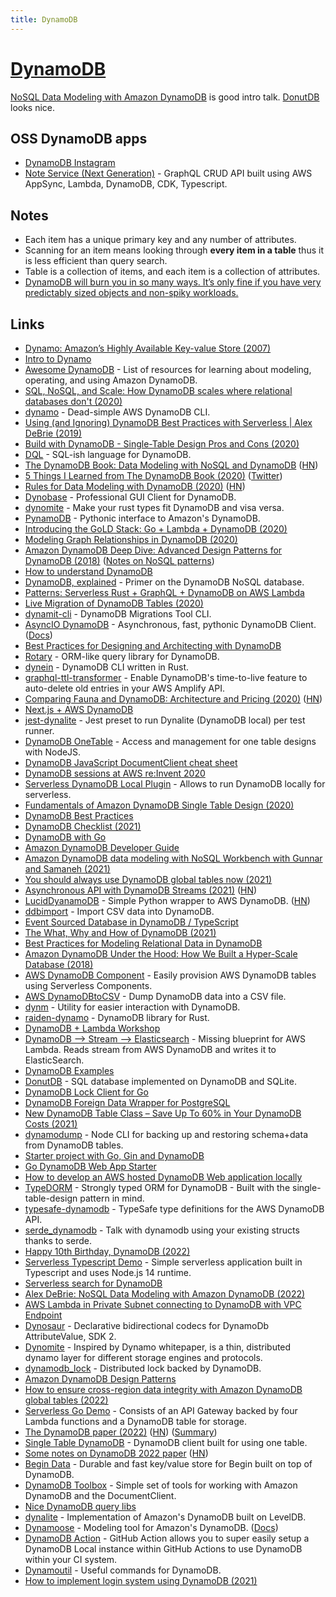 ```yaml
---
title: DynamoDB
---
```


# [DynamoDB](https://aws.amazon.com/dynamodb)

[NoSQL Data Modeling with Amazon DynamoDB](https://www.youtube.com/watch?v=h7mH2Bxkc6k) is good intro talk. [DonutDB](https://github.com/psanford/donutdb) looks nice.

## OSS DynamoDB apps

- [DynamoDB Instagram](https://github.com/alexdebrie/dynamodb-instagram)
- [Note Service (Next Generation)](https://github.com/deeheber/note-service-next-generation) - GraphQL CRUD API built using AWS AppSync, Lambda, DynamoDB, CDK, Typescript.

## Notes

- Each item has a unique primary key and any number of attributes.
- Scanning for an item means looking through **every item in a table** thus it is less efficient than query search.
- Table is a collection of items, and each item is a collection of attributes.
- [DynamoDB will burn you in so many ways. It’s only fine if you have very predictably sized objects and non-spiky workloads.](https://twitter.com/danielrhodes/status/1466645623814328324)

## Links

- [Dynamo: Amazon’s Highly Available Key-value Store (2007)](https://www.allthingsdistributed.com/files/amazon-dynamo-sosp2007.pdf)
- [Intro to Dynamo](https://gist.github.com/jlafon/d8f91086e3d00c4bff3b)
- [Awesome DynamoDB](https://github.com/alexdebrie/awesome-dynamodb) - List of resources for learning about modeling, operating, and using Amazon DynamoDB.
- [SQL, NoSQL, and Scale: How DynamoDB scales where relational databases don't (2020)](https://www.alexdebrie.com/posts/dynamodb-no-bad-queries/)
- [dynamo](https://github.com/glassechidna/dynamo) - Dead-simple AWS DynamoDB CLI.
- [Using (and Ignoring) DynamoDB Best Practices with Serverless | Alex DeBrie (2019)](https://acloud.guru/series/serverlessconf-nyc-2019/view/dynamodb-best-practices)
- [Build with DynamoDB - Single-Table Design Pros and Cons (2020)](https://www.twitch.tv/videos/544223958)
- [DQL](https://github.com/stevearc/dql) - SQL-ish language for DynamoDB.
- [The DynamoDB Book: Data Modeling with NoSQL and DynamoDB](https://www.dynamodbbook.com/) ([HN](https://news.ycombinator.com/item?id=23193093))
- [5 Things I Learned from The DynamoDB Book (2020)](https://www.swyx.io/writing/dynamodb-book/) ([Twitter](https://twitter.com/swyx/status/1247585165766832128))
- [Rules for Data Modeling with DynamoDB (2020)](https://www.trek10.com/blog/the-ten-rules-for-data-modeling-with-dynamodb) ([HN](https://news.ycombinator.com/item?id=22813908))
- [Dynobase](https://dynobase.dev/) - Professional GUI Client for DynamoDB.
- [dynomite](https://github.com/softprops/dynomite) - Make your rust types fit DynamoDB and visa versa.
- [PynamoDB](https://github.com/pynamodb/PynamoDB) - Pythonic interface to Amazon's DynamoDB.
- [Introducing the GoLD Stack: Go + Lambda + DynamoDB (2020)](https://dev.to/prozz/introduction-to-the-gold-stack-5b66)
- [Modeling Graph Relationships in DynamoDB (2020)](https://medium.com/developing-koan/modeling-graph-relationships-in-dynamodb-c06141612a70)
- [Amazon DynamoDB Deep Dive: Advanced Design Patterns for DynamoDB (2018)](https://www.youtube.com/watch?v=HaEPXoXVf2k) ([Notes on NoSQL patterns](https://github.com/dideler/notes/blob/master/nosql-patterns.md))
- [How to understand DynamoDB](https://consulting.0x4447.com/articles/how_to/how-to-understand-dynamodb.html)
- [DynamoDB, explained](https://www.dynamodbguide.com/) - Primer on the DynamoDB NoSQL database.
- [Patterns: Serverless Rust + GraphQL + DynamoDB on AWS Lambda](https://github.com/codetalkio/patterns-serverless-rust)
- [Live Migration of DynamoDB Tables (2020)](https://codetalk.io/posts/2020-03-19-Live-Migration-of-DynamoDB-Tables.html)
- [dynamit-cli](https://github.com/floydspace/dynamodb-migrations-tool) - DynamoDB Migrations Tool CLI.
- [AsyncIO DynamoDB](https://github.com/HENNGE/aiodynamo) - Asynchronous, fast, pythonic DynamoDB Client. ([Docs](https://aiodynamo.readthedocs.io/en/latest/))
- [Best Practices for Designing and Architecting with DynamoDB](https://docs.aws.amazon.com/amazondynamodb/latest/developerguide/best-practices.html)
- [Rotary](https://github.com/akkoro/rotary) - ORM-like query library for DynamoDB.
- [dynein](https://github.com/awslabs/dynein) - DynamoDB CLI written in Rust.
- [graphql-ttl-transformer](https://github.com/flogy/graphql-ttl-transformer) - Enable DynamoDB's time-to-live feature to auto-delete old entries in your AWS Amplify API.
- [Comparing Fauna and DynamoDB: Architecture and Pricing (2020)](https://fauna.com/blog/comparing-fauna-and-dynamodb) ([HN](https://news.ycombinator.com/item?id=25363056))
- [Next.js + AWS DynamoDB](https://github.com/leerob/nextjs-aws-dynamodb)
- [jest-dynalite](https://github.com/freshollie/jest-dynalite) - Jest preset to run Dynalite (DynamoDB local) per test runner.
- [DynamoDB OneTable](https://github.com/sensedeep/dynamodb-onetable) - Access and management for one table designs with NodeJS.
- [DynamoDB JavaScript DocumentClient cheat sheet](https://github.com/dabit3/dynamodb-documentclient-cheat-sheet)
- [DynamoDB sessions at AWS re:Invent 2020](https://www.youtube.com/playlist?list=PL_EDAAla3DXWshFxx1R5P5MNaER84zHsU)
- [Serverless DynamoDB Local Plugin](https://github.com/99x/serverless-dynamodb-local) - Allows to run DynamoDB locally for serverless.
- [Fundamentals of Amazon DynamoDB Single Table Design (2020)](https://www.youtube.com/watch?app=desktop&v=KYy8X8t4MB8)
- [DynamoDB Best Practices](https://dynobase.dev/dynamodb-best-practices/)
- [DynamoDB Checklist (2021)](https://www.sensedeep.com/blog/posts/2021/dynamodb-checklist.html)
- [DynamoDB with Go](https://dev.to/jbszczepaniak/dynamodb-with-go-1-setup-1nnm)
- [Amazon DynamoDB Developer Guide](https://github.com/awsdocs/amazon-dynamodb-developer-guide)
- [Amazon DynamoDB data modeling with NoSQL Workbench with Gunnar and Samaneh (2021)](https://www.twitch.tv/videos/984733547)
- [You should always use DynamoDB global tables now (2021)](https://acloudguru.com/blog/engineering/you-should-always-use-dynamodb-global-tables-now)
- [Asynchronous API with DynamoDB Streams (2021)](https://medium.com/nerd-for-tech/asynchronous-api-with-dynamodb-streams-4117776f2fa4) ([HN](https://news.ycombinator.com/item?id=27232637))
- [LucidDyanamoDB](https://github.com/dineshsonachalam/Lucid-Dynamodb) - Simple Python wrapper to AWS DynamoDB. ([HN](https://news.ycombinator.com/item?id=27334430))
- [ddbimport](https://github.com/a-h/ddbimport) - Import CSV data into DynamoDB.
- [Event Sourced Database in DynamoDB / TypeScript](https://github.com/a-h/hde)
- [The What, Why and How of DynamoDB (2021)](https://adamrackis.dev/dynamo-introduction/)
- [Best Practices for Modeling Relational Data in DynamoDB](https://docs.aws.amazon.com/amazondynamodb/latest/developerguide/bp-relational-modeling.html)
- [Amazon DynamoDB Under the Hood: How We Built a Hyper-Scale Database (2018)](https://www.youtube.com/watch?v=yvBR71D0nAQ)
- [AWS DynamoDB Component](https://github.com/serverless-components/aws-dynamodb) - Easily provision AWS DynamoDB tables using Serverless Components.
- [AWS DynamoDBtoCSV](https://github.com/edasque/DynamoDBtoCSV) - Dump DynamoDB data into a CSV file.
- [dynm](https://github.com/kocisov/dynm) - Utility for easier interaction with DynamoDB.
- [raiden-dynamo](https://github.com/raiden-rs/raiden-dynamo) - DynamoDB library for Rust.
- [DynamoDB + Lambda Workshop](https://github.com/alexdebrie/lambda-dynamodb-workshop)
- [DynamoDB --> Stream --> Elasticsearch](https://github.com/matrus2/dynamodb-stream-elasticsearch) - Missing blueprint for AWS Lambda. Reads stream from AWS DynamoDB and writes it to ElasticSearch.
- [DynamoDB Examples](https://github.com/aws-samples/aws-dynamodb-examples)
- [DonutDB](https://github.com/psanford/donutdb) - SQL database implemented on DynamoDB and SQLite.
- [DynamoDB Lock Client for Go](https://github.com/cirello-io/dynamolock)
- [DynamoDB Foreign Data Wrapper for PostgreSQL](https://github.com/pgspider/dynamodb_fdw)
- [New DynamoDB Table Class – Save Up To 60% in Your DynamoDB Costs (2021)](https://aws.amazon.com/blogs/aws/new-dynamodb-table-class-save-up-to-60-in-your-dynamodb-costs/)
- [dynamodump](https://github.com/mifi/dynamodump) - Node CLI for backing up and restoring schema+data from DynamoDB tables.
- [Starter project with Go, Gin and DynamoDB](https://github.com/vsouza/go-gin-boilerplate)
- [Go DynamoDB Web App Starter](https://github.com/kaihendry/go-web-dynamo-starter)
- [How to develop an AWS hosted DynamoDB Web application locally](https://github.com/kaihendry/local-audio)
- [TypeDORM](https://github.com/typedorm/typedorm) - Strongly typed ORM for DynamoDB - Built with the single-table-design pattern in mind.
- [typesafe-dynamodb](https://github.com/sam-goodwin/typesafe-dynamodb) - TypeSafe type definitions for the AWS DynamoDB API.
- [serde_dynamodb](https://github.com/mockersf/serde_dynamodb) - Talk with dynamodb using your existing structs thanks to serde.
- [Happy 10th Birthday, DynamoDB (2022)](https://aws.amazon.com/blogs/aws/happy-birthday-dynamodb/)
- [Serverless Typescript Demo](https://github.com/aws-samples/serverless-typescript-demo) - Simple serverless application built in Typescript and uses Node.js 14 runtime.
- [Serverless search for DynamoDB](https://github.com/jakejscott/dynamodb-stream-indexer)
- [Alex DeBrie: NoSQL Data Modeling with Amazon DynamoDB (2022)](https://www.youtube.com/watch?v=h7mH2Bxkc6k)
- [AWS Lambda in Private Subnet connecting to DynamoDB with VPC Endpoint](https://github.com/oieduardorabelo/cdk-lambda-private-subnet-dynamodb-vpc-endpoint)
- [Dynosaur](https://github.com/SystemFw/dynosaur) - Declarative bidirectional codecs for DynamoDb AttributeValue, SDK 2.
- [Dynomite](https://github.com/Netflix/dynomite) - Inspired by Dynamo whitepaper, is a thin, distributed dynamo layer for different storage engines and protocols.
- [dynamodb_lock](https://crates.io/crates/dynamodb_lock) - Distributed lock backed by DynamoDB.
- [Amazon DynamoDB Design Patterns](https://github.com/aws-samples/amazon-dynamodb-design-patterns)
- [How to ensure cross-region data integrity with Amazon DynamoDB global tables (2022)](https://www.stedi.com/blog/how-to-ensure-cross-region-data-integrity-with-amazon-dynamodb-global-tables)
- [Serverless Go Demo](https://github.com/aws-samples/serverless-go-demo) - Consists of an API Gateway backed by four Lambda functions and a DynamoDB table for storage.
- [The DynamoDB paper (2022)](https://brooker.co.za/blog/2022/07/12/dynamodb.html) ([HN](https://news.ycombinator.com/item?id=32094046)) ([Summary](http://muratbuffalo.blogspot.com/2022/07/amazon-dynamodb-scalable-predictably.html))
- [Single Table DynamoDB](https://github.com/jeffreyyoung/single-table-dynamo) - DynamoDB client built for using one table.
- [Some notes on DynamoDB 2022 paper](http://_.0xffff.me/dynamodb2022.html) ([HN](https://news.ycombinator.com/item?id=32361558))
- [Begin Data](https://github.com/beginner-corp/begin-data) - Durable and fast key/value store for Begin built on top of DynamoDB.
- [DynamoDB Toolbox](https://github.com/jeremydaly/dynamodb-toolbox) - Simple set of tools for working with Amazon DynamoDB and the DocumentClient.
- [Nice DynamoDB query libs](https://twitter.com/adamdotdev/status/1566583149517099008)
- [dynalite](https://github.com/mhart/dynalite) - Implementation of Amazon's DynamoDB built on LevelDB.
- [Dynamoose](https://github.com/dynamoose/dynamoose) - Modeling tool for Amazon's DynamoDB. ([Docs](https://dynamoosejs.com/getting_started/Introduction))
- [DynamoDB Action](https://github.com/rrainn/dynamodb-action) - GitHub Action allows you to super easily setup a DynamoDB Local instance within GitHub Actions to use DynamoDB within your CI system.
- [Dynamoutil](https://github.com/daangn/dynamoutil) - Useful commands for DynamoDB.
- [How to implement login system using DynamoDB (2021)](https://blog.rahulahire.com/how-to-implement-login-system-using-dynamodb-by-rahul-ahire)
